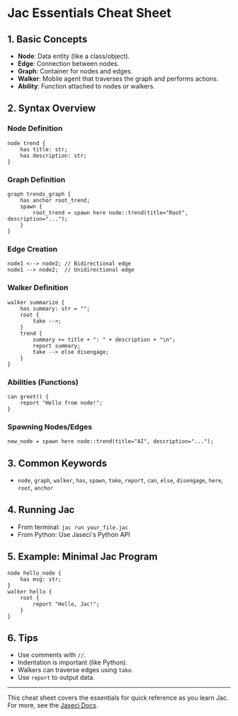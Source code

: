# Jac Essentials Cheat Sheet

## 1. Basic Concepts
- **Node**: Data entity (like a class/object).
- **Edge**: Connection between nodes.
- **Graph**: Container for nodes and edges.
- **Walker**: Mobile agent that traverses the graph and performs actions.
- **Ability**: Function attached to nodes or walkers.

## 2. Syntax Overview

### Node Definition
```jac
node trend {
    has title: str;
    has description: str;
}
```

### Graph Definition
```jac
graph trends_graph {
    has anchor root_trend;
    spawn {
        root_trend = spawn here node::trend(title="Root", description="...");
    }
}
```

### Edge Creation
```jac
node1 <--> node2; // Bidirectional edge
node1 --> node2;  // Unidirectional edge
```

### Walker Definition
```jac
walker summarize {
    has summary: str = "";
    root {
        take -->;
    }
    trend {
        summary += title + ": " + description + "\n";
        report summary;
        take --> else disengage;
    }
}
```

### Abilities (Functions)
```jac
can greet() {
    report "Hello from node!";
}
```

### Spawning Nodes/Edges
```jac
new_node = spawn here node::trend(title="AI", description="...");
```

## 3. Common Keywords
- `node`, `graph`, `walker`, `has`, `spawn`, `take`, `report`, `can`, `else`, `disengage`, `here`, `root`, `anchor`

## 4. Running Jac
- From terminal: `jac run your_file.jac`
- From Python: Use Jaseci's Python API

## 5. Example: Minimal Jac Program
```jac
node hello_node {
    has msg: str;
}
walker hello {
    root {
        report "Hello, Jac!";
    }
}
```

## 6. Tips
- Use comments with `//`.
- Indentation is important (like Python).
- Walkers can traverse edges using `take`.
- Use `report` to output data.

---
This cheat sheet covers the essentials for quick reference as you learn Jac. For more, see the [Jaseci Docs](https://docs.jaseci.org/).
